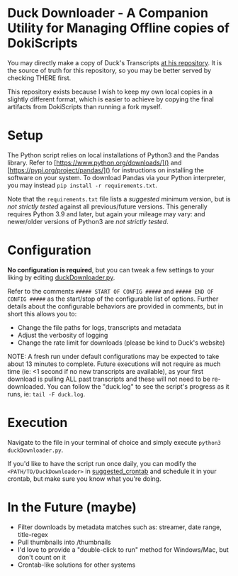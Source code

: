 # Duck Downloader - A Companion Utility for Managing Offline copies of DokiScripts

You may directly make a copy of Duck's Transcripts [at his repository](https://github.com/duckautomata/dokiscripts-data/).
It is the source of truth for this repository, so you may be better served by checking THERE first.

This repository exists because I wish to keep my own local copies in a slightly different format, which is easier to achieve by copying the final artifacts from DokiScripts than running a fork myself.

# Setup

The Python script relies on local installations of Python3 and the Pandas library.
Refer to [https://www.python.org/downloads/]() and [https://pypi.org/project/pandas/]() for instructions on installing the software on your system.
To download Pandas via your Python interpreter, you may instead `pip install -r requirements.txt`.

Note that the `requirements.txt` file lists a _suggested_ minimum version, but is _not strictly tested_ against all previous/future versions.
This generally requires Python 3.9 and later, but again your mileage may vary: and newer/older versions of Python3 are _not strictly tested_.

# Configuration

**No configuration is required**, but you can tweak a few settings to your liking by editing [duckDownloader.py](./duckDownloader.py).

Refer to the comments `##### START OF CONFIG #####` and `##### END OF CONFIG #####` as the start/stop of the configurable list of options.
Further details about the configurable behaviors are provided in comments, but in short this allows you to:
* Change the file paths for logs, transcripts and metadata
* Adjust the verbosity of logging
* Change the rate limit for downloads (please be kind to Duck's website)

NOTE: A fresh run under default configurations may be expected to take about 13 minutes to complete.
Future executions will not require as much time (ie: <1 second if no new transcripts are available), as your first download is pulling ALL past transcripts and these will not need to be re-downloaded.
You can follow the "duck.log" to see the script's progress as it runs, ie: `tail -F duck.log`.

# Execution

Navigate to the file in your terminal of choice and simply execute `python3 duckDownloader.py`.

If you'd like to have the script run once daily, you can modify the `<PATH/TO/DuckDownloader>` in [suggested_crontab](./suggested_crontab) and schedule it in your crontab, but make sure you know what you're doing.

# In the Future (maybe)

* Filter downloads by metadata matches such as: streamer, date range, title-regex
* Pull thumbnails into /thumbnails
* I'd love to provide a "double-click to run" method for Windows/Mac, but don't count on it
* Crontab-like solutions for other systems

